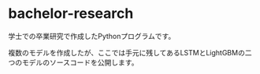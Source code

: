 # bachelor-research
学士での卒業研究で作成したPythonプログラムです。

複数のモデルを作成したが、ここでは手元に残してあるLSTMとLightGBMの二つのモデルのソースコードを公開します。

